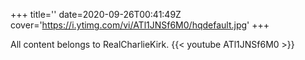 +++
title=''
date=2020-09-26T00:41:49Z
cover='https://i.ytimg.com/vi/ATl1JNSf6M0/hqdefault.jpg'
+++

All content belongs to RealCharlieKirk.
{{< youtube ATl1JNSf6M0 >}}

